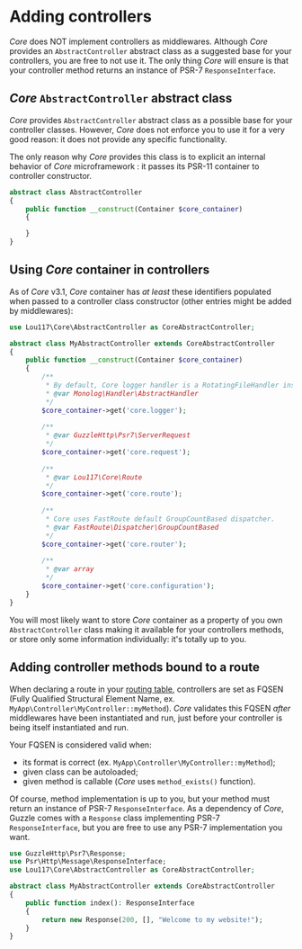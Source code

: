 # Adding controllers
*Core* does NOT implement controllers as middlewares. Although *Core* provides an `AbstractController` abstract class 
as a suggested base for your controllers, you are free to not use it. The only thing *Core* will ensure is that your 
controller method returns an instance of PSR-7 `ResponseInterface`.

## *Core* `AbstractController` abstract class
*Core* provides `AbstractController` abstract class as a possible base for your controller classes. However, *Core* does 
not enforce you to use it for a very good reason: it does not provide any specific functionality.

The only reason why *Core* provides this class is to explicit an internal behavior of *Core* microframework : it passes
its PSR-11 container to controller constructor.
```php
abstract class AbstractController
{
    public function __construct(Container $core_container)
    {

    }
}
```

## Using *Core* container in controllers
As of *Core* v3.1, *Core* container has *at least* these identifiers populated when passed to a controller class 
constructor (other entries might be added by middlewares):
```php
use Lou117\Core\AbstractController as CoreAbstractController;

abstract class MyAbstractController extends CoreAbstractController
{
    public function __construct(Container $core_container)
    {
        /**
         * By default, Core logger handler is a RotatingFileHandler instance, but this can be change through settings.
         * @var Monolog\Handler\AbstractHandler
         */
        $core_container->get('core.logger');
        
        /**
         * @var GuzzleHttp\Psr7\ServerRequest
         */
        $core_container->get('core.request');
        
        /**
         * @var Lou117\Core\Route
         */
        $core_container->get('core.route');
        
        /**
         * Core uses FastRoute default GroupCountBased dispatcher.
         * @var FastRoute\Dispatcher\GroupCountBased
         */
        $core_container->get('core.router');
        
        /**
         * @var array
         */
        $core_container->get('core.configuration');
    }
}
```
You will most likely want to store *Core* container as a property of you own `AbstractController` class making it 
available for your controllers methods, or store only some information individually: it's totally up to you.

## Adding controller methods bound to a route
When declaring a route in your [routing table](routing.md), controllers are set as FQSEN (Fully Qualified Structural 
Element Name, ex. `MyApp\Controller\MyController::myMethod`). *Core* validates this FQSEN *after* middlewares 
have been instantiated and run, just before your controller is being itself instantiated and run.

Your FQSEN is considered valid when:
- its format is correct (ex. `MyApp\Controller\MyController::myMethod`);
- given class can be autoloaded;
- given method is callable (*Core* uses `method_exists()` function).

Of course, method implementation is up to you, but your method must return an instance of PSR-7 `ResponseInterface`. As 
a dependency of *Core*, Guzzle comes with a `Response` class implementing PSR-7 `ResponseInterface`, but you are free to 
use any PSR-7 implementation you want.
```php
use GuzzleHttp\Psr7\Response;
use Psr\Http\Message\ResponseInterface;
use Lou117\Core\AbstractController as CoreAbstractController;

abstract class MyAbstractController extends CoreAbstractController
{
    public function index(): ResponseInterface
    {
        return new Response(200, [], "Welcome to my website!");
    }
}
```
